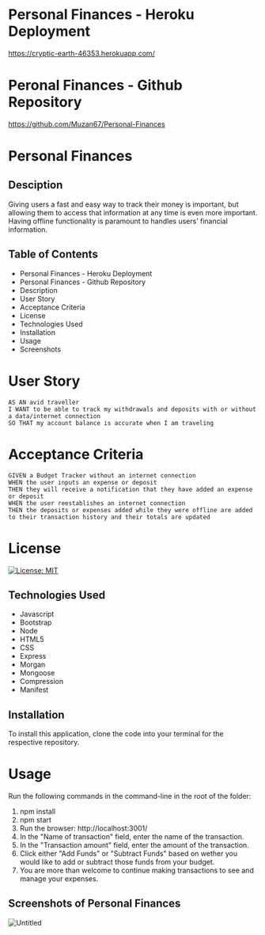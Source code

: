 # Personal Finances - Heroku Deployment
https://cryptic-earth-46353.herokuapp.com/

# Peronal Finances - Github Repository

https://github.com/Muzan67/Personal-Finances

# Personal Finances

## Desciption

Giving users a fast and easy way to track their money is important, but allowing them to access that information at
any time is even more important. Having offline functionality is paramount to handles users’ financial information.

## Table of Contents

- Personal Finances - Heroku Deployment
- Personal Finances - Github Repository
- Description
- User Story
- Acceptance Criteria
- License
- Technologies Used
- Installation
- Usage
- Screenshots

# User Story

```
AS AN avid traveller
I WANT to be able to track my withdrawals and deposits with or without a data/internet connection
SO THAT my account balance is accurate when I am traveling

```

# Acceptance Criteria

```
GIVEN a Budget Tracker without an internet connection
WHEN the user inputs an expense or deposit
THEN they will receive a notification that they have added an expense or deposit
WHEN the user reestablishes an internet connection
THEN the deposits or expenses added while they were offline are added to their transaction history and their totals are updated

```

# License

[![License: MIT](https://img.shields.io/badge/License-MIT-yellow.svg)](https://opensource.org/licenses/MIT)

## Technologies Used

- Javascript
- Bootstrap
- Node
- HTML5
- CSS
- Express
- Morgan
- Mongoose
- Compression
- Manifest

## Installation

To install this application, clone the code into your terminal for the respective repository.

# Usage
Run the following commands in the command-line in the root of the folder:

1. npm install
2. npm start
3. Run the browser: http://localhost:3001/
4. In the "Name of transaction" field, enter the name of the transaction.
5. In the "Transaction amount" field, enter the amount of the transaction.
6. Click either "Add Funds" or "Subtract Funds" based on wether you would like to add or subtract those funds from your budget.
7. You are more than welcome to continue making transactions to see and manage your expenses.

## Screenshots of Personal Finances
![Untitled](https://user-images.githubusercontent.com/102841726/185766769-d8cf0277-4fe7-4361-92f2-25e3b0ec242e.png)
